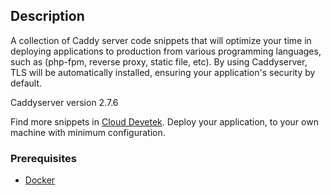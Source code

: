 ## Description

A collection of Caddy server code snippets that will optimize your time in deploying applications to production from various programming languages, such as (php-fpm, reverse proxy, static file, etc). By using Caddyserver, TLS will be automatically installed, ensuring your application's security by default.

Caddyserver version 2.7.6

Find more snippets in [Cloud Devetek](https://cloud.devetek.com/). Deploy your application, to your own machine with minimum configuration.

### Prerequisites

- [Docker](https://github.com/devetek/belajar-docker)
